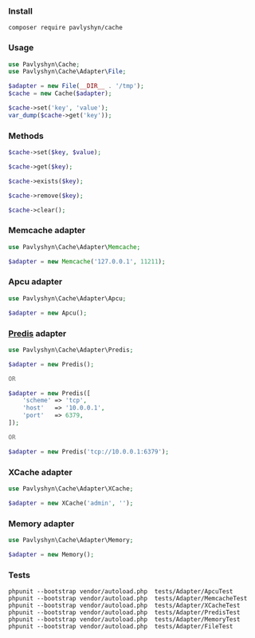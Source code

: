 
### Install
```
composer require pavlyshyn/cache
```


### Usage
```php
use Pavlyshyn\Cache;
use Pavlyshyn\Cache\Adapter\File;

$adapter = new File(__DIR__ . '/tmp');
$cache = new Cache($adapter);

$cache->set('key', 'value');
var_dump($cache->get('key'));
```


### Methods
```php
$cache->set($key, $value);

$cache->get($key);

$cache->exists($key);

$cache->remove($key);

$cache->clear();
```


### Memcache adapter
```php
use Pavlyshyn\Cache\Adapter\Memcache;

$adapter = new Memcache('127.0.0.1', 11211);
```


### Apcu adapter
```php
use Pavlyshyn\Cache\Adapter\Apcu;

$adapter = new Apcu();
```


### [Predis](https://github.com/nrk/predis) adapter
```php
use Pavlyshyn\Cache\Adapter\Predis;

$adapter = new Predis();

OR

$adapter = new Predis([
    'scheme' => 'tcp',
    'host'   => '10.0.0.1',
    'port'   => 6379,
]);

OR

$adapter = new Predis('tcp://10.0.0.1:6379');
```


### XCache adapter
```php
use Pavlyshyn\Cache\Adapter\XCache;

$adapter = new XCache('admin', '');
```


### Memory adapter
```php
use Pavlyshyn\Cache\Adapter\Memory;

$adapter = new Memory();
```


### Tests
```
phpunit --bootstrap vendor/autoload.php  tests/Adapter/ApcuTest
phpunit --bootstrap vendor/autoload.php  tests/Adapter/MemcacheTest
phpunit --bootstrap vendor/autoload.php  tests/Adapter/XCacheTest
phpunit --bootstrap vendor/autoload.php  tests/Adapter/PredisTest
phpunit --bootstrap vendor/autoload.php  tests/Adapter/MemoryTest
phpunit --bootstrap vendor/autoload.php  tests/Adapter/FileTest
```